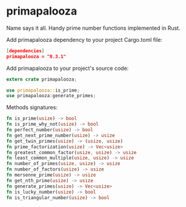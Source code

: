 # primapalooza
Name says it all.  Handy prime number functions implemented in Rust.

Add primapalooza dependency to your project Cargo.toml file:
```json
[dependencies]
primapalooza = "0.3.1"
```

Add primapalooza to your project's source code:
```rust
extern crate primapalooza;

use primapalooza::is_prime;
use primapalooza:generate_primes;
```

Methods signatures:
```rust
fn is_prime(usize) -> bool
fn is_prime_why_not(usize) -> bool
fn perfect_number(usize) -> bool
fn get_next_prime_number(usize) -> usize
fn get_twin_primes(usize) -> (usize, usize)
fn prime_factorization(usize) -> Vec<usize>
fn greatest_common_factor(usize, usize) -> usize
fn least_common_multiple(usize, usize) -> usize
fn number_of_primes(usize, usize) -> usize
fn number_of_factors(usize) -> usize
fn mersenne_prime(usize) -> usize
fn get_nth_prime(usize) -> usize
fn generate_primes(usize) -> Vec<usize>
fn is_lucky_number(usize) -> bool
fn is_triangular_number(usize) -> bool
```
